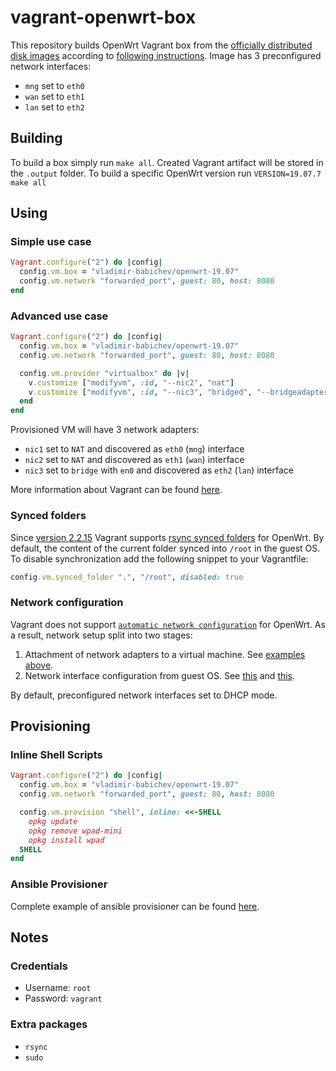 # vagrant-openwrt-box

This repository builds OpenWrt Vagrant box from the [officially distributed disk images](https://downloads.openwrt.org/) according to [following instructions](https://openwrt.org/docs/guide-user/virtualization/virtualbox-vm).
Image has 3 preconfigured network interfaces:

* `mng` set to `eth0`
* `wan` set to `eth1`
* `lan` set to `eth2`

## Building

To build a box simply run `make all`. Created Vagrant artifact will be stored in the `.output` folder.
To build a specific OpenWrt version run `VERSION=19.07.7 make all`

## Using

### Simple use case

```ruby
Vagrant.configure("2") do |config|
  config.vm.box = "vladimir-babichev/openwrt-19.07"
  config.vm.network "forwarded_port", guest: 80, host: 8080
end
```

### Advanced use case

```ruby
Vagrant.configure("2") do |config|
  config.vm.box = "vladimir-babichev/openwrt-19.07"
  config.vm.network "forwarded_port", guest: 80, host: 8080

  config.vm.provider "virtualbox" do |v|
    v.customize ["modifyvm", :id, "--nic2", "nat"]
    v.customize ["modifyvm", :id, "--nic3", "bridged", "--bridgeadapter3", "en0"]
  end
end
```

Provisioned VM will have 3 network adapters:
* `nic1` set to `NAT` and discovered as `eth0` (`mng`) interface
* `nic2` set to `NAT` and discovered as `eth1` (`wan`) interface
* `nic3` set to `bridge` with `en0` and discovered as `eth2` (`lan`) interface

More information about Vagrant can be found [here](https://www.vagrantup.com/intro/getting-started).

### Synced folders

Since [version 2.2.15](https://github.com/hashicorp/vagrant/blob/main/CHANGELOG.md#2215-march-30-2021) Vagrant supports [rsync synced folders](https://www.vagrantup.com/docs/synced-folders/rsync) for OpenWrt. By default, the content of the current folder synced into `/root` in the guest OS. To disable synchronization add the following snippet to your Vagrantfile:

```ruby
config.vm.synced_folder ".", "/root", disabled: true
```

### Network configuration

Vagrant does not support [`automatic network configuration`](https://github.com/hashicorp/vagrant/issues/12119) for OpenWrt. As a result, network setup split into two stages:
1. Attachment of network adapters to a virtual machine. See [examples above](#advanced-use-case).
2. Network interface configuration from guest OS. See [this](packer.json#L29) and [this](scripts/network.sh).

By default, preconfigured network interfaces set to DHCP mode.

## Provisioning

### Inline Shell Scripts

```ruby
Vagrant.configure("2") do |config|
  config.vm.box = "vladimir-babichev/openwrt-19.07"
  config.vm.network "forwarded_port", guest: 80, host: 8080

  config.vm.provision "shell", inline: <<-SHELL
    opkg update
    opkg remove wpad-mini
    opkg install wpad
  SHELL
end
```

### Ansible Provisioner

Complete example of ansible provisioner can be found [here](https://github.com/vladimir-babichev/vagrant-openwrt-ansible).

## Notes

### Credentials

* Username: `root`
* Password: `vagrant`

### Extra packages

* `rsync`
* `sudo`
